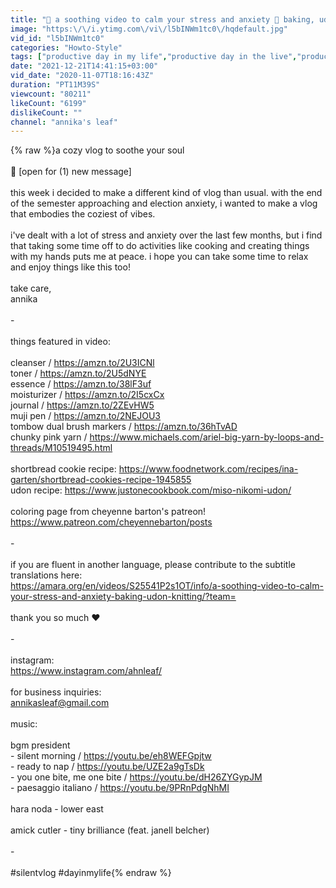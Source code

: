 ```yaml
---
title: "🍂 a soothing video to calm your stress and anxiety 🍪 baking, udon, knitting"
image: "https:\/\/i.ytimg.com\/vi\/l5bINWm1tc0\/hqdefault.jpg"
vid_id: "l5bINWm1tc0"
categories: "Howto-Style"
tags: ["productive day in my life","productive day in the live","productivity"]
date: "2021-12-21T14:41:15+03:00"
vid_date: "2020-11-07T18:16:43Z"
duration: "PT11M39S"
viewcount: "80211"
likeCount: "6199"
dislikeCount: ""
channel: "annika's leaf"
---
```

{% raw %}a cozy vlog to soothe your soul<br /><br />💌 [open for (1) new message]<br /><br />this week i decided to make a different kind of vlog than usual. with the end of the semester approaching and election anxiety, i wanted to make a vlog that embodies the coziest of vibes. <br /><br />i've dealt with a lot of stress and anxiety over the last few months, but i find that taking some time off to do activities like cooking and creating things with my hands puts me at peace. i hope you can take some time to relax and enjoy things like this too!<br /><br />take care,<br />annika<br /><br />-<br /><br />things featured in video:<br /><br />cleanser / <a rel="nofollow" target="blank" href="https://amzn.to/2U3ICNl">https://amzn.to/2U3ICNl</a><br />toner / <a rel="nofollow" target="blank" href="https://amzn.to/2U5dNYE">https://amzn.to/2U5dNYE</a><br />essence / <a rel="nofollow" target="blank" href="https://amzn.to/38lF3uf">https://amzn.to/38lF3uf</a><br />moisturizer / <a rel="nofollow" target="blank" href="https://amzn.to/2I5cxCx">https://amzn.to/2I5cxCx</a><br />journal / <a rel="nofollow" target="blank" href="https://amzn.to/2ZEvHW5">https://amzn.to/2ZEvHW5</a><br />muji pen / <a rel="nofollow" target="blank" href="https://amzn.to/2NEJOU3">https://amzn.to/2NEJOU3</a><br />tombow dual brush markers / <a rel="nofollow" target="blank" href="https://amzn.to/36hTvAD">https://amzn.to/36hTvAD</a><br />chunky pink yarn / <a rel="nofollow" target="blank" href="https://www.michaels.com/ariel-big-yarn-by-loops-and-threads/M10519495.html">https://www.michaels.com/ariel-big-yarn-by-loops-and-threads/M10519495.html</a><br /><br />shortbread cookie recipe: <a rel="nofollow" target="blank" href="https://www.foodnetwork.com/recipes/ina-garten/shortbread-cookies-recipe-1945855">https://www.foodnetwork.com/recipes/ina-garten/shortbread-cookies-recipe-1945855</a><br />udon recipe: <a rel="nofollow" target="blank" href="https://www.justonecookbook.com/miso-nikomi-udon/">https://www.justonecookbook.com/miso-nikomi-udon/</a><br /><br />coloring page from cheyenne barton's patreon!<br /><a rel="nofollow" target="blank" href="https://www.patreon.com/cheyennebarton/posts">https://www.patreon.com/cheyennebarton/posts</a><br /><br />-<br /><br />if you are fluent in another language, please contribute to the subtitle translations here: <br /><a rel="nofollow" target="blank" href="https://amara.org/en/videos/S25541P2s1OT/info/a-soothing-video-to-calm-your-stress-and-anxiety-baking-udon-knitting/?team=">https://amara.org/en/videos/S25541P2s1OT/info/a-soothing-video-to-calm-your-stress-and-anxiety-baking-udon-knitting/?team=</a><br /><br />thank you so much ❤<br /><br />-<br /><br />instagram: <br /><a rel="nofollow" target="blank" href="https://www.instagram.com/ahnleaf/">https://www.instagram.com/ahnleaf/</a><br /><br />for business inquiries:<br />annikasleaf@gmail.com<br /><br />music:<br /><br />bgm president<br />  - silent morning / <a rel="nofollow" target="blank" href="https://youtu.be/eh8WEFGpjtw">https://youtu.be/eh8WEFGpjtw</a><br />  - ready to nap / <a rel="nofollow" target="blank" href="https://youtu.be/UZE2a9gTsDk">https://youtu.be/UZE2a9gTsDk</a><br />  - you one bite, me one bite / <a rel="nofollow" target="blank" href="https://youtu.be/dH26ZYGypJM">https://youtu.be/dH26ZYGypJM</a><br />  - paesaggio italiano / <a rel="nofollow" target="blank" href="https://youtu.be/9PRnPdgNhMI">https://youtu.be/9PRnPdgNhMI</a><br /><br />hara noda - lower east<br /><br />amick cutler - tiny brilliance (feat. janell belcher)<br /><br />-<br /><br />#silentvlog #dayinmylife{% endraw %}
